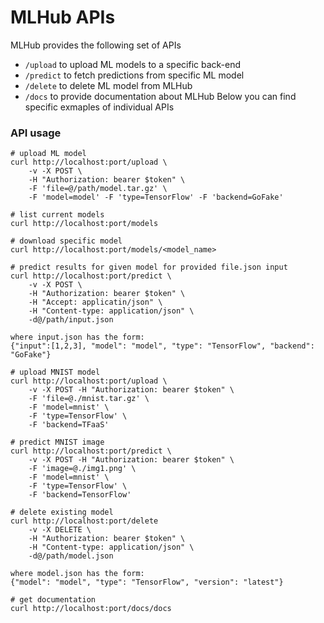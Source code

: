 # MLHub APIs
MLHub provides the following set of APIs
- `/upload` to upload ML models to a specific back-end
- `/predict` to fetch predictions from specific ML model
- `/delete` to delete ML model from MLHub
- `/docs` to provide documentation about MLHub
Below you can find specific exmaples of individual APIs

### API usage
```
# upload ML model
curl http://localhost:port/upload \
    -v -X POST \
    -H "Authorization: bearer $token" \
    -F 'file=@/path/model.tar.gz' \
    -F 'model=model' -F 'type=TensorFlow' -F 'backend=GoFake'

# list current models
curl http://localhost:port/models

# download specific model
curl http://localhost:port/models/<model_name>

# predict results for given model for provided file.json input
curl http://localhost:port/predict \
    -v -X POST \
    -H "Authorization: bearer $token" \
    -H "Accept: applicatin/json" \
    -H "Content-type: application/json" \
    -d@/path/input.json

where input.json has the form:
{"input":[1,2,3], "model": "model", "type": "TensorFlow", "backend": "GoFake"}

# upload MNIST model
curl http://localhost:port/upload \
    -v -X POST -H "Authorization: bearer $token" \
    -F 'file=@./mnist.tar.gz' \
    -F 'model=mnist' \
    -F 'type=TensorFlow' \
    -F 'backend=TFaaS'

# predict MNIST image
curl http://localhost:port/predict \
    -v -X POST -H "Authorization: bearer $token" \
    -F 'image=@./img1.png' \
    -F 'model=mnist' \
    -F 'type=TensorFlow' \
    -F 'backend=TensorFlow'

# delete existing model
curl http://localhost:port/delete
    -v -X DELETE \
    -H "Authorization: bearer $token" \
    -H "Content-type: application/json" \
    -d@/path/model.json

where model.json has the form:
{"model": "model", "type": "TensorFlow", "version": "latest"}

# get documentation
curl http://localhost:port/docs/docs
```
